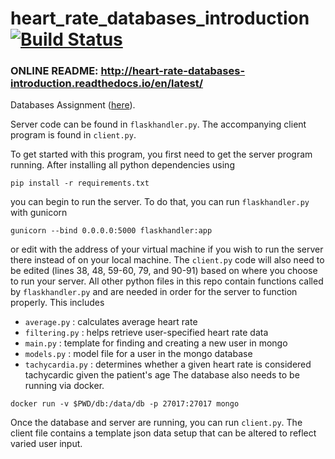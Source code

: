 # heart_rate_databases_introduction [![Build Status](https://travis-ci.org/pcg15/heart_rate_databases_introduction.svg?branch=master)](https://travis-ci.org/pcg15/heart_rate_databases_introduction)
### ONLINE README: http://heart-rate-databases-introduction.readthedocs.io/en/latest/
Databases Assignment ([here](https://github.com/mlp6/Medical-Software-Design/blob/master/Lectures/databases/main.md#mini-projectassignment)). 

Server code can be found in `flaskhandler.py`. The accompanying client program is found in `client.py`.

To get started with this program, you first need to get the server program running. After installing all python dependencies using 
```
pip install -r requirements.txt
```
you can begin to run the server. To do that, you can run `flaskhandler.py` with gunicorn
```
gunicorn --bind 0.0.0.0:5000 flaskhandler:app
```
or edit with the address of your virtual machine if you wish to run the server there instead of on your local machine. The `client.py` code will also need to be edited (lines 38, 48, 59-60, 79, and 90-91) based on where you choose to run your server.
All other python files in this repo contain functions called by `flaskhandler.py` and are needed in order for the server to function properly. This includes 
* `average.py` : calculates average heart rate 
* `filtering.py` : helps retrieve user-specified heart rate data
* `main.py` : template for finding and creating a new user in mongo
* `models.py` : model file for a user in the mongo database
* `tachycardia.py` : determines whether a given heart rate is considered tachycardic given the patient's age
The database also needs to be running via docker.
```
docker run -v $PWD/db:/data/db -p 27017:27017 mongo
```
Once the database and server are running, you can run `client.py`. The client file contains a template json data setup that can be altered to reflect varied user input. 
